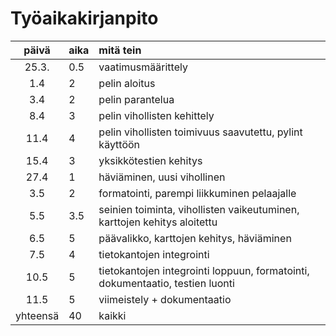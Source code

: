 # Työaikakirjanpito

| päivä | aika | mitä tein  |
| :----:|:-----| :-----|
| 25.3. | 0.5  | vaatimusmäärittely |
| 1.4   | 2    | pelin aloitus |
| 3.4   | 2    | pelin parantelua |
| 8.4   | 3    | pelin vihollisten kehittely |
| 11.4  | 4    | pelin vihollisten toimivuus saavutettu, pylint käyttöön |
| 15.4  | 3    | yksikkötestien kehitys |
| 27.4  | 1    | häviäminen, uusi vihollinen
| 3.5   | 2    | formatointi, parempi liikkuminen pelaajalle
| 5.5   | 3.5  | seinien toiminta, vihollisten vaikeutuminen, karttojen kehitys aloitettu
| 6.5   | 5    | päävalikko, karttojen kehitys, häviäminen
| 7.5   | 4    | tietokantojen integrointi
| 10.5  | 5    | tietokantojen integrointi loppuun, formatointi, dokumentaatio, testien luonti
| 11.5  | 5    | viimeistely + dokumentaatio
|yhteensä | 40 | kaikki |
